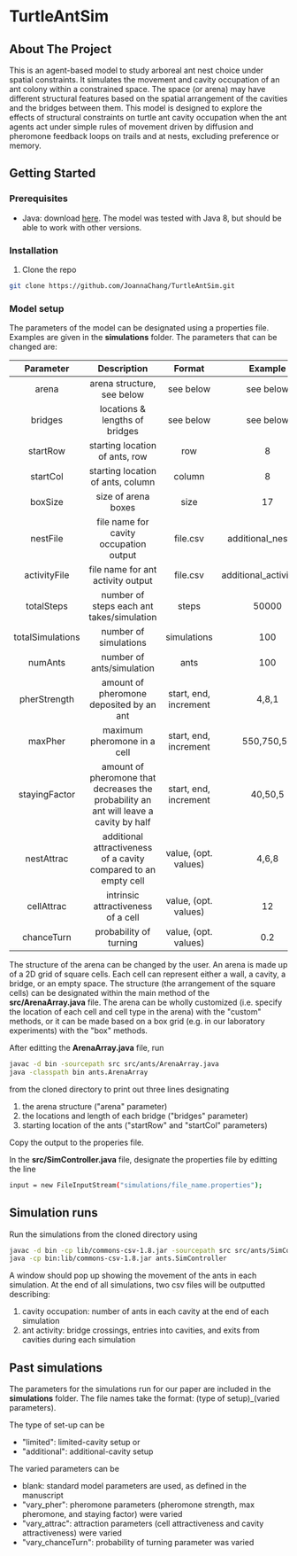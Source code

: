 # TurtleAntSim

## About The Project

This is an agent-based model to study arboreal ant nest choice under spatial constraints. It simulates the movement and cavity occupation of  an  ant  colony within a constrained  space. The space (or arena) may have different structural features based on the spatial arrangement of the cavities and the bridges between them. This model is designed to explore the effects of structural constraints on turtle ant cavity occupation when the ant agents act under simple rules of movement driven by diffusion and pheromone feedback loops on trails and at nests, excluding preference or memory. 

## Getting Started

### Prerequisites

* Java: download [here](https://www.oracle.com/java/technologies/javase/javase-jdk8-downloads.html). The model was tested with Java 8, but should be able to work with other versions.

### Installation

1. Clone the repo
```sh
git clone https://github.com/JoannaChang/TurtleAntSim.git
```

### Model setup
The parameters of the model can be designated using a properties file. Examples are given in the **simulations** folder. The parameters that can be changed are:

| Parameter         | Description                                                                           | Format                | Example |
| :-----:           | :-:                                                                                   | :-:                   | :-:        |
| arena             | arena structure, see below                                                            | see below             | see below |
| bridges           | locations & lengths of bridges                                                        | see below             | see below|
| startRow          | starting location of ants, row                                                        | row                   | 8 |
| startCol          | starting location of ants, column                                                     | column                | 8|
| boxSize           | size of arena boxes                                                                   | size                  | 17|
| nestFile          | file name for cavity occupation output                                                | file.csv              | additional_nest.csv|
| activityFile      | file name for ant activity output                                                     | file.csv              | additional_activity.csv|
| totalSteps        | number of steps each ant takes/simulation                                             | steps                 | 50000 |
| totalSimulations  | number of simulations                                                                 | simulations           | 100 |
| numAnts           | number of ants/simulation                                                             | ants                  | 100 |
| pherStrength      | amount of pheromone deposited by an ant                                               | start, end, increment | 4,8,1|
| maxPher           | maximum pheromone in a cell                                                           | start, end, increment | 550,750,50|
| stayingFactor     | amount of pheromone that decreases the probability an ant will leave a cavity by half | start, end, increment | 40,50,5|
| nestAttrac        | additional attractiveness of a cavity compared to an empty cell                       | value, (opt. values)  | 4,6,8|
| cellAttrac        | intrinsic attractiveness of a cell                                                    | value, (opt. values)  | 12|
| chanceTurn        | probability of turning                                                                | value, (opt. values)  | 0.2|

The structure of the arena can be changed by the user. An arena is made up of a 2D grid of square cells. Each cell can represent either a wall, a cavity, a bridge, or an empty space. The structure (the arrangement of the square cells) can be designated within the main method of the **src/ArenaArray.java** file. The arena can be wholly customized (i.e. specify the location of each cell and cell type in the arena) with the "custom" methods, or it can be made based on a box grid (e.g. in our laboratory experiments) with the "box" methods. 

After editting the **ArenaArray.java** file, run
```sh
javac -d bin -sourcepath src src/ants/ArenaArray.java
java -classpath bin ants.ArenaArray
```
from the cloned directory to print out three lines designating
1. the arena structure ("arena" parameter)
2. the locations and length of each bridge ("bridges" parameter)
3. starting location of the ants ("startRow" and "startCol" parameters)

Copy the output to the properies file. 

In the **src/SimController.java** file, designate the properties file by editting the line
```sh
input = new FileInputStream("simulations/file_name.properties");
```

## Simulation runs
Run the simulations from the cloned directory using
```sh
javac -d bin -cp lib/commons-csv-1.8.jar -sourcepath src src/ants/SimController.java
java -cp bin:lib/commons-csv-1.8.jar ants.SimController  
```
A window should pop up showing the movement of the ants in each simulation. At the end of all simulations, two csv files will be outputted describing:
1. cavity occupation: number of ants in each cavity at the end of each simulation
2. ant activity: bridge crossings, entries into cavities, and exits from cavities during each simulation


## Past simulations
The parameters for the simulations run for our paper are included in the **simulations** folder. The file names take the format: (type of setup)_(varied parameters). 

The type of set-up can be 
* "limited": limited-cavity setup or 
* "additional": additional-cavity setup

The varied parameters can be
* blank: standard model parameters are used, as defined in the manuscript
* "vary_pher": pheromone parameters (pheromone strength, max pheromone, and staying factor) were varied
* "vary_attrac": attraction parameters (cell attractiveness and cavity attractiveness) were varied
* "vary_chanceTurn": probability of turning parameter was varied 
